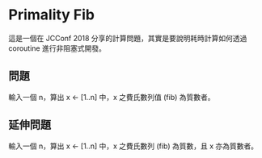 # Primality Fib

這是一個在 JCConf 2018 分享的計算問題，其實是要說明耗時計算如何透過 coroutine 進行非阻塞式開發。

## 問題

輸入一個 n，算出 x <- [1..n] 中，x 之費氏數列值 (fib) 為質數者。

## 延伸問題

輸入一個 n，算出 x <- [1..n] 中，x 之費氏數列 (fib) 為質數，且 x 亦為質數者。